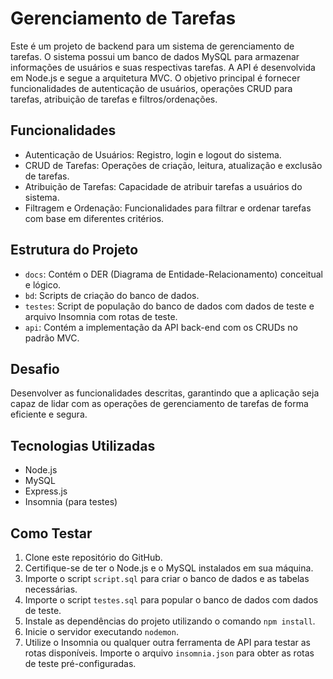 # Gerenciamento de Tarefas

Este é um projeto de backend para um sistema de gerenciamento de tarefas. O sistema possui um banco de dados MySQL para armazenar informações de usuários e suas respectivas tarefas. A API é desenvolvida em Node.js e segue a arquitetura MVC. O objetivo principal é fornecer funcionalidades de autenticação de usuários, operações CRUD para tarefas, atribuição de tarefas e filtros/ordenações.

## Funcionalidades

- Autenticação de Usuários: Registro, login e logout do sistema.
- CRUD de Tarefas: Operações de criação, leitura, atualização e exclusão de tarefas.
- Atribuição de Tarefas: Capacidade de atribuir tarefas a usuários do sistema.
- Filtragem e Ordenação: Funcionalidades para filtrar e ordenar tarefas com base em diferentes critérios.

## Estrutura do Projeto

- `docs`: Contém o DER (Diagrama de Entidade-Relacionamento) conceitual e lógico.
- `bd`: Scripts de criação do banco de dados.
- `testes`: Script de população do banco de dados com dados de teste e arquivo Insomnia com rotas de teste.
- `api`: Contém a implementação da API back-end com os CRUDs no padrão MVC.

## Desafio

Desenvolver as funcionalidades descritas, garantindo que a aplicação seja capaz de lidar com as operações de gerenciamento de tarefas de forma eficiente e segura.

## Tecnologias Utilizadas

- Node.js
- MySQL
- Express.js
- Insomnia (para testes)

## Como Testar

1. Clone este repositório do GitHub.
2. Certifique-se de ter o Node.js e o MySQL instalados em sua máquina.
3. Importe o script `script.sql` para criar o banco de dados e as tabelas necessárias.
4. Importe o script `testes.sql` para popular o banco de dados com dados de teste.
5. Instale as dependências do projeto utilizando o comando `npm install`.
6. Inicie o servidor executando `nodemon`.
7. Utilize o Insomnia ou qualquer outra ferramenta de API para testar as rotas disponíveis. Importe o arquivo `insomnia.json` para obter as rotas de teste pré-configuradas.